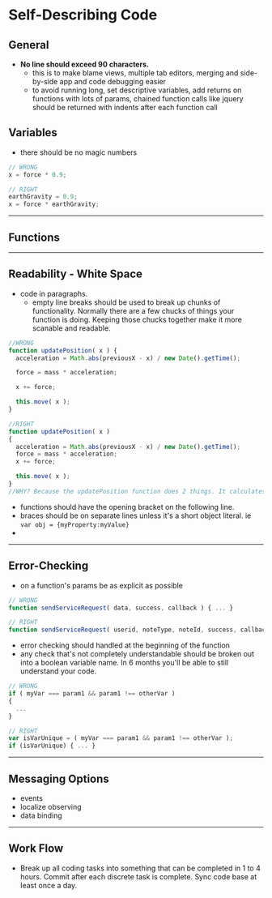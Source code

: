 # Self-Describing Code

## General
* **No line should exceed 90 characters.**
  * this is to make blame views, multiple tab editors, merging and side-by-side app and code debugging easier
  * to avoid running long, set descriptive variables, add returns on functions with lots of params, chained function calls like jquery should be returned with indents after each function call

## Variables

 * there should be no magic numbers

```js
// WRONG
x = force * 0.9;

// RIGHT
earthGravity = 0.9;
x = force * earthGravity;
```

---

## Functions


---

## Readability - White Space
* code in paragraphs.
  * empty line breaks should be used to break up chunks of functionality. Normally there are a few chucks of things your function is doing. Keeping those chucks together make it more scanable and readable.

```js
//WRONG
function updatePosition( x ) {
  acceleration = Math.abs(previousX - x) / new Date().getTime();

  force = mass * acceleration;

  x += force; 

  this.move( x );
}

//RIGHT
function updatePosition( x ) 
{
  acceleration = Math.abs(previousX - x) / new Date().getTime();
  force = mass * acceleration;
  x += force; 

  this.move( x );
}
//WHY? Because the updatePosition function does 2 things. It calculates the forces, then it moves the object to the new position.  Keeping like functionality together helps to make your code more readable, scanable and understandable.

```

* functions should have the opening bracket on the following line.
* braces should be on separate lines unless it's a short object literal. ie `var obj = {myProperty:myValue}`
* 

---

## Error-Checking
* on a function's params be as explicit as possible

```js
// WRONG
function sendServiceRequest( data, success, callback ) { ... }

// RIGHT
function sendServiceRequest( userid, noteType, noteId, success, callback ) { ... } 
```
* error checking should handled at the beginning of the function
 * any check that's not completely understandable should be broken out into a boolean variable name. In 6 months you'll be able to still understand your code.

```js
// WRONG
if ( myVar === param1 && param1 !== otherVar )
{
  ...
}

// RIGHT
var isVarUnique = ( myVar === param1 && param1 !== otherVar );
if (isVarUnique) { ... }
```


---

## Messaging Options

 * events
 * localize observing
 * data binding

---

## Work Flow

 * Break up all coding tasks into something that can be completed in 1 to 4 hours. Commit after each discrete task is complete. Sync code base at least once a day.
